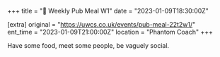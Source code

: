 +++
title = "🍔 Weekly Pub Meal W1"
date = "2023-01-09T18:30:00Z"

[extra]
original = "https://uwcs.co.uk/events/pub-meal-22t2w1/"    
ent_time = "2023-01-09T21:00:00Z"
location = "Phantom Coach"
+++

Have some food, meet some people, be vaguely social.
